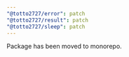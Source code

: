 ```yaml
---
"@totto2727/error": patch
"@totto2727/result": patch
"@totto2727/sleep": patch
---
```


Package has been moved to monorepo.
